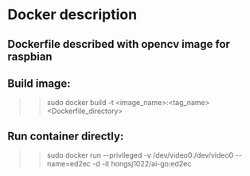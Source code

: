 
# Docker description

## Dockerfile described with opencv image for raspbian

## Build image:
> >  sudo docker build -t <image_name>:<tag_name> <Dockerfile_directory>

## Run container directly:
> >  sudo docker run --privileged -v /dev/video0:/dev/video0 --name=ed2ec -d -it hongsj1022/ai-go:ed2ec
